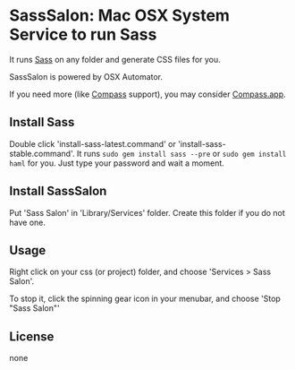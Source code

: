 # SassSalon: Mac OSX System Service to run Sass

It runs [Sass](http://sass-lang.com/) on any folder and generate CSS files for you.

SassSalon is powered by OSX Automator.

If you need more (like [Compass](http://compass-style.org/) support), you may consider [Compass.app](http://compass.handlino.com/).

## Install Sass

Double click 'install-sass-latest.command' or 'install-sass-stable.command'. It runs `sudo gem install sass --pre` or `sudo gem install haml` for you. Just type your password and wait a moment.

## Install SassSalon

Put 'Sass Salon' in 'Library/Services' folder. Create this folder if you do not have one.

## Usage

Right click on your css (or project) folder, and choose 'Services > Sass Salon'.

To stop it, click the spinning gear icon in your menubar, and choose 'Stop "Sass Salon"'

## License

none

